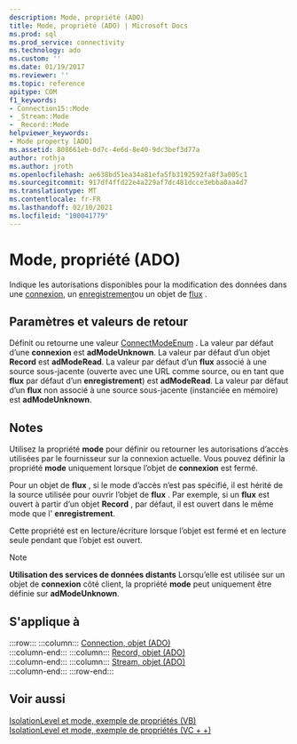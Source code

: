 ```yaml
---
description: Mode, propriété (ADO)
title: Mode, propriété (ADO) | Microsoft Docs
ms.prod: sql
ms.prod_service: connectivity
ms.technology: ado
ms.custom: ''
ms.date: 01/19/2017
ms.reviewer: ''
ms.topic: reference
apitype: COM
f1_keywords:
- Connection15::Mode
- _Stream::Mode
- _Record::Mode
helpviewer_keywords:
- Mode property [ADO]
ms.assetid: 808661eb-0d7c-4e6d-8e40-9dc3bef3d77a
author: rothja
ms.author: jroth
ms.openlocfilehash: ae638bd51ea34a81efa5fb3192592fa8f3a005c1
ms.sourcegitcommit: 917df4ffd22e4a229af7dc481dcce3ebba0aa4d7
ms.translationtype: MT
ms.contentlocale: fr-FR
ms.lasthandoff: 02/10/2021
ms.locfileid: "100041779"
---
```

# <a name="mode-property-ado"></a>Mode, propriété (ADO)
Indique les autorisations disponibles pour la modification des données dans une [connexion](./connection-object-ado.md), un [enregistrement](./record-object-ado.md)ou un objet de [flux](./stream-object-ado.md) .  
  
## <a name="settings-and-return-values"></a>Paramètres et valeurs de retour  
 Définit ou retourne une valeur [ConnectModeEnum](./connectmodeenum.md) . La valeur par défaut d’une **connexion** est **adModeUnknown**. La valeur par défaut d’un objet **Record** est **adModeRead**. La valeur par défaut d’un **flux** associé à une source sous-jacente (ouverte avec une URL comme source, ou en tant que **flux** par défaut d’un **enregistrement**) est **adModeRead**. La valeur par défaut d’un **flux** non associé à une source sous-jacente (instanciée en mémoire) est **adModeUnknown**.  
  
## <a name="remarks"></a>Notes  
 Utilisez la propriété **mode** pour définir ou retourner les autorisations d’accès utilisées par le fournisseur sur la connexion actuelle. Vous pouvez définir la propriété **mode** uniquement lorsque l’objet de **connexion** est fermé.  
  
 Pour un objet de **flux** , si le mode d’accès n’est pas spécifié, il est hérité de la source utilisée pour ouvrir l’objet de **flux** . Par exemple, si un **flux** est ouvert à partir d’un objet **Record** , par défaut, il est ouvert dans le même mode que l' **enregistrement**.  
  
 Cette propriété est en lecture/écriture lorsque l’objet est fermé et en lecture seule pendant que l’objet est ouvert.  
  
> [!NOTE]
>  **Utilisation des services de données distants** Lorsqu’elle est utilisée sur un objet de **connexion** côté client, la propriété **mode** peut uniquement être définie sur **adModeUnknown**.  
  
## <a name="applies-to"></a>S'applique à  

:::row:::
    :::column:::
        [Connection, objet (ADO)](./connection-object-ado.md)  
    :::column-end:::
    :::column:::
        [Record, objet (ADO)](./record-object-ado.md)  
    :::column-end:::
    :::column:::
        [Stream, objet (ADO)](./stream-object-ado.md)  
    :::column-end:::
:::row-end:::

## <a name="see-also"></a>Voir aussi  
 [IsolationLevel et mode, exemple de propriétés (VB)](./isolationlevel-and-mode-properties-example-vb.md)   
 [IsolationLevel et mode, exemple de propriétés (VC + +)](./isolationlevel-and-mode-properties-example-vc.md)